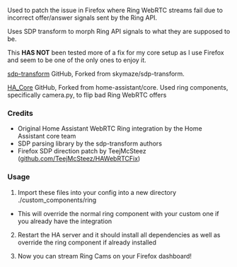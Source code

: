 Used to patch the issue in Firefox where Ring WebRTC streams fail due to incorrect offer/answer signals sent by the Ring API.

Uses SDP transform to morph Ring API signals to what they are supposed to be.

This **HAS NOT** been tested more of a fix for my core setup as I use Firefox and seem to be one of the only ones to enjoy it.

[sdp-transform](https://github.com/skymaze/sdp-transform) GitHub, Forked from skymaze/sdp-transform.

[HA_Core](https://github.com/home-assistant/core) GitHub, Forked from home-assistant/core. Used ring components, specifically camera.py, to flip bad Ring WebRTC offers

### Credits

- Original Home Assistant WebRTC Ring integration by the Home Assistant core team  
- SDP parsing library by the sdp-transform authors  
- Firefox SDP direction patch by TeejMcSteez ([github.com/TeejMcSteez/HAWebRTCFix](https://github.com/TeejMcSteez/HAWebRTCFix))

### Usage

1. Import these files into your config into a new directory ./custom_components/ring
  - This will override the normal ring component with your custom one if you already have the integration

2. Restart the HA server and it should install all dependencies as well as override the ring component if already installed

3. Now you can stream Ring Cams on your Firefox dashboard!
